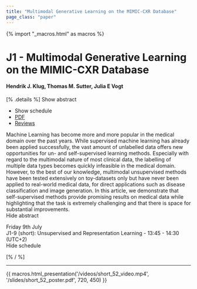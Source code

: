 ```yaml
---
title: "Multimodal Generative Learning on the MIMIC-CXR Database"
page_class: "paper"
---
```


{% import "_macros.html" as macros %}

# J1 - Multimodal Generative Learning on the MIMIC-CXR Database

#### Hendrik J. Klug, Thomas M. Sutter, Julia E Vogt

[% .details %]
<a class="toggle_visibility" data-selector=".abstract" data-level="3">Show abstract</a>
- <a class="toggle_visibility" data-selector=".schedule" data-level="3">Show schedule</a>
- <a href="https://openreview.net/pdf?id=ZVqjoKVbYMl">PDF</a>
- <a href="https://openreview.net/forum?id=ZVqjoKVbYMl">Reviews</a>

<p>
    <span class="abstract">
        Machine Learning has become more and more popular in the medical domain over the past years. While supervised machine learning has already been applied successfully, the vast amount of unlabelled data offers new opportunities for un- and self-supervised learning methods. Especially with regard to the multimodal nature of most clinical data, the labelling of multiple data types becomes quickly infeasible in the medical domain. However, to the best of our knowledge, multimodal unsupervised methods have been tested extensively on toy-datasets only but have never been applied to real-world medical data, for direct applications such as disease classification and image generation. In this article, we demonstrate that self-supervised methods provide promising results on medical data while highlighting that the task is extremely challenging and that there is space for substantial improvements.
        <br>
        <span class="actions"><a class="toggle_visibility" data-level="2">Hide abstract</a></span>
    </span>
</p>

<p>
    <span class="schedule">
         Friday 9th July<br>J1-9 (short): Unsupervised and Representation Learning - 13:45 - 14:30 (UTC+2)
        <br>
        <span class="actions"><a class="toggle_visibility" data-level="2">Hide schedule</a></span>
    </span>
</p>

[% / %]


---

{{ macros.html_presentation('/videos/short_52_video.mp4', '/slides/short_52_poster.pdf', 720, 450) }}
